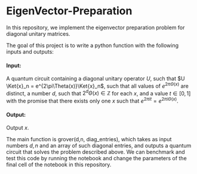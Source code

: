 # EigenVector-Preparation

In this repository, we implement the eigenvector preparation problem for diagonal unitary matrices. 

The goal of this project is to write a python function with the following inputs and outputs:

#### Input: 
A quantum circuit containing a diagonal unitary operator $U$, such that $U \Ket{x}_n = e^{2\pi\Theta(x)}\Ket{x}_n$, such that all values of $e^{2\pi\Theta(x)}$ are distinct, a number $d$, such that $2^d \Theta(x) \in \mathbb{Z}$ for each $x$, and a value $t \in [0,1]$ with the promise that there exists only one $x$ such that $e^{2 \pi i t}=e^{2 \pi i \Theta(x)}$. 

#### Output: 
Output $x$. 

The main function is grover(d,n, diag_entries), which takes as input numbers $d,n$ and an array of such diagonal entries, and outputs a quantum circuit that solves the problem described above. We can benchmark and test this code by running the notebook and change the parameters of the final cell of the notebook in this repository. 
